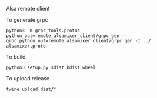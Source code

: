 Alsa remote client

To generate grpc
```shell script
python3 -m grpc_tools.protoc --python_out=remote_alsamixer_client/grpc_gen --grpc_python_out=remote_alsamixer_client/grpc_gen -I ../ alsamixer.proto
```

To build
```shell script
python3 setup.py sdist bdist_wheel
```

To upload release
```shell script
twine upload dist/*
```